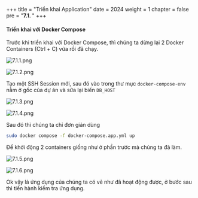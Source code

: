+++
title = "Triển khai Application"
date = 2024
weight = 1
chapter = false
pre = "<b>7.1. </b>"
+++

#### Triển khai với Docker Compose

Trước khi triển khai với Docker Compose, thì chúng ta dừng lại 2 Docker Containers (Ctrl + C) vừa rồi đã chạy.

![7.1.1.png](/images/7-docker-compose/7.1.1.png)

![7.1.2.png](/images/7-docker-compose/7.1.2.png)

Tạo một SSH Session mới, sau đó vào trong thư mục `docker-compose-env` nằm ở gốc của dự án và sửa lại biến `DB_HOST`

![7.1.3.png](/images/7-docker-compose/7.1.3.png)

![7.1.4.png](/images/7-docker-compose/7.1.4.png)

Sau đó thì chúng ta chỉ đơn giản dùng

```bash
sudo docker compose -f docker-compose.app.yml up
```

Để khởi động 2 containers giống như ở phần trước mà chúng ta đã làm.

![7.1.5.png](/images/7-docker-compose/7.1.5.png)

![7.1.6.png](/images/7-docker-compose/7.1.6.png)

Ok vậy là ứng dụng của chúng ta có vẻ như đã hoạt động được, ở bước sau thì tiến hành kiểm tra ứng dụng.

